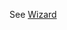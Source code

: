 See [Wizard](https://mongoose.ws/wizard/#/output?board=h563&ide=GCC+make&rtos=FreeRTOS&file=README.md)
